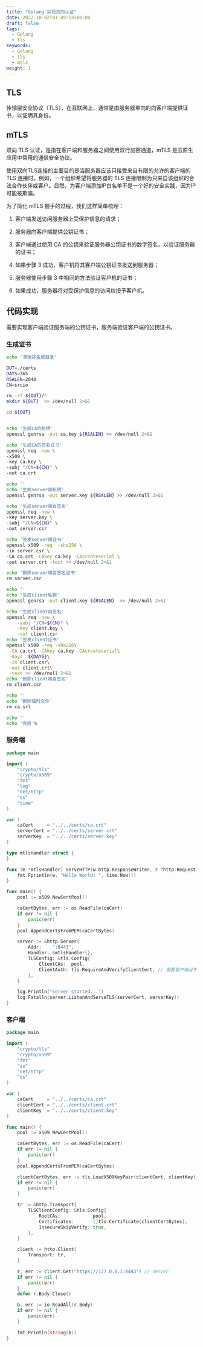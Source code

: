 ```yaml
---
title: "Golang 实现双向认证"
date: 2022-10-02T01:49:13+08:00
draft: false
tags: 
  - Golang
  - tls
keywords:
  - Golang
  - tls
  - mtls
weight: 1
---
```


## TLS

传输层安全协议（TLS），在互联网上，通常是由服务器单向的向客户端提供证书，以证明其身份。

## mTLS

双向 TLS 认证，是指在客户端和服务器之间使用双行加密通道，mTLS 是云原生应用中常用的通信安全协议。

使用双向TLS连接的主要目的是当服务器应该只接受来自有限的允许的客户端的 TLS 连接时。例如，一个组织希望将服务器的 TLS 连接限制为只来自该组织的合法合作伙伴或客户。显然，为客户端添加IP白名单不是一个好的安全实践，因为IP可能被欺骗。

为了简化 mTLS 握手的过程，我们这样简单梳理：

1.   客户端发送访问服务器上受保护信息的请求；

2.   服务器向客户端提供公钥证书；

3.   客户端通过使用 CA 的公钥来验证服务器公钥证书的数字签名，以验证服务器的证书；
4.   如果步骤 3 成功，客户机将其客户端公钥证书发送到服务器；
5.   服务器使用步骤 3 中相同的方法验证客户机的证书；
6.   如果成功，服务器将对受保护信息的访问权授予客户机。

## 代码实现

需要实现客户端验证服务端的公钥证书，服务端验证客户端的公钥证书。

### 生成证书

```bash
echo '清理并生成目录'

OUT=./certs
DAYS=365
RSALEN=2048
CN=srcio

rm -rf ${OUT}/*
mkdir ${OUT}  >> /dev/null 2>&1

cd ${OUT}


echo '生成CA的私钥'
openssl genrsa -out ca.key ${RSALEN} >> /dev/null 2>&1

echo '生成CA的签名证书'
openssl req -new \
-x509 \
-key ca.key \
-subj "/CN=${CN}" \
-out ca.crt

echo ''
echo '生成server端私钥'
openssl genrsa -out server.key ${RSALEN} >> /dev/null 2>&1

echo '生成server端自签名'
openssl req -new \
-key server.key \
-subj "/CN=${CN}" \
-out server.csr

echo '签发server端证书'
openssl x509 -req  -sha256 \
-in server.csr \
-CA ca.crt -CAkey ca.key -CAcreateserial \
-out server.crt -text >> /dev/null 2>&1

echo '删除server端自签名证书'
rm server.csr

echo ''
echo '生成client私钥'
openssl genrsa -out client.key ${RSALEN}  >> /dev/null 2>&1

echo '生成client自签名'
openssl req -new \
    -subj "/CN=${CN}" \
    -key client.key \
    -out client.csr
echo '签发client证书'
openssl x509 -req -sha256\
 -CA ca.crt -CAkey ca.key -CAcreateserial\
 -days  ${DAYS}\
 -in client.csr\
 -out client.crt\
 -text >> /dev/null 2>&1
echo '删除client端自签名'
rm client.csr

echo ''
echo '删除临时文件'
rm ca.srl

echo ''
echo '完成'%  
```

### 服务端

```go
package main

import (
	"crypto/tls"
	"crypto/x509"
	"fmt"
	"log"
	"net/http"
	"os"
	"time"
)

var (
	caCert     = "../../certs/ca.crt"
	serverCert = "../../certs/server.crt"
	serverKey  = "../../certs/server.key"
)

type mtlsHandler struct {
}

func (m *mtlsHandler) ServeHTTP(w http.ResponseWriter, r *http.Request) {
	fmt.Fprintln(w, "Hello World! ", time.Now())
}

func main() {
	pool := x509.NewCertPool()

	caCertBytes, err := os.ReadFile(caCert)
	if err != nil {
		panic(err)
	}
	pool.AppendCertsFromPEM(caCertBytes)

	server := &http.Server{
		Addr:    ":8443",
		Handler: &mtlsHandler{},
		TLSConfig: &tls.Config{
			ClientCAs:  pool,
			ClientAuth: tls.RequireAndVerifyClientCert, // 需要客户端证书
		},
	}

	log.Println("server started...")
	log.Fatalln(server.ListenAndServeTLS(serverCert, serverKey))
}
```

### 客户端

```go
package main

import (
	"crypto/tls"
	"crypto/x509"
	"fmt"
	"io"
	"net/http"
	"os"
)

var (
	caCert     = "../../certs/ca.crt"
	clientCert = "../../certs/client.crt"
	clientKey  = "../../certs/client.key"
)

func main() {
	pool := x509.NewCertPool()

	caCertBytes, err := os.ReadFile(caCert)
	if err != nil {
		panic(err)
	}
	pool.AppendCertsFromPEM(caCertBytes)

	clientCertBytes, err := tls.LoadX509KeyPair(clientCert, clientKey)
	if err != nil {
		panic(err)
	}

	tr := &http.Transport{
		TLSClientConfig: &tls.Config{
			RootCAs:            pool,
			Certificates:       []tls.Certificate{clientCertBytes},
			InsecureSkipVerify: true,
		},
	}

	client := http.Client{
		Transport: tr,
	}

	r, err := client.Get("https://127.0.0.1:8443") // server
	if err != nil {
		panic(err)
	}
	defer r.Body.Close()

	b, err := io.ReadAll(r.Body)
	if err != nil {
		panic(err)
	}

	fmt.Println(string(b))
}
```

